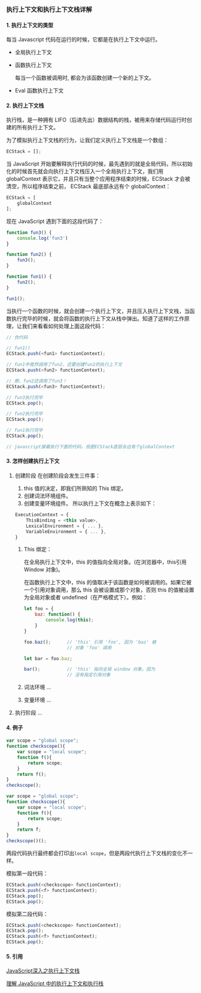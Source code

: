 ### 执行上下文和执行上下文栈详解

#### 1. 执行上下文的类型
每当 Javascript 代码在运行的时候，它都是在执行上下文中运行。

* 全局执行上下文
* 函数执行上下文

    每当一个函数被调用时, 都会为该函数创建一个新的上下文。
* Eval 函数执行上下文

#### 2. 执行上下文栈
执行栈，是一种拥有 LIFO（后进先出）数据结构的栈，被用来存储代码运行时创建的所有执行上下文。

为了模拟执行上下文栈的行为，让我们定义执行上下文栈是一个数组：
```js
ECStack = [];
```
当 JavaScript 开始要解释执行代码的时候，最先遇到的就是全局代码，所以初始化的时候首先就会向执行上下文栈压入一个全局执行上下文，我们用 globalContext 表示它，并且只有当整个应用程序结束的时候，ECStack 才会被清空，所以程序结束之前， ECStack 最底部永远有个 globalContext：
```js
ECStack = [
    globalContext
];
```
现在 JavaScript 遇到下面的这段代码了：
```js
function fun3() {
    console.log('fun3')
}

function fun2() {
    fun3();
}

function fun1() {
    fun2();
}

fun1();
```
当执行一个函数的时候，就会创建一个执行上下文，并且压入执行上下文栈，当函数执行完毕的时候，就会将函数的执行上下文从栈中弹出。知道了这样的工作原理，让我们来看看如何处理上面这段代码：
```js
// 伪代码

// fun1()
ECStack.push(<fun1> functionContext);

// fun1中竟然调用了fun2，还要创建fun2的执行上下文
ECStack.push(<fun2> functionContext);

// 擦，fun2还调用了fun3！
ECStack.push(<fun3> functionContext);

// fun3执行完毕
ECStack.pop();

// fun2执行完毕
ECStack.pop();

// fun1执行完毕
ECStack.pop();

// javascript接着执行下面的代码，但是ECStack底层永远有个globalContext
```

#### 3. 怎样创建执行上下文
1. 创建阶段
    在创建阶段会发生三件事：
    1. this 值的决定，即我们所熟知的 This 绑定。
    2. 创建词法环境组件。
    3. 创建变量环境组件。
    所以执行上下文在概念上表示如下：
    ```js
    ExecutionContext = {
        ThisBinding = <this value>,
        LexicalEnvironment = { ... },
        VariableEnvironment = { ... },
    }
    ```
    1. This 绑定：
    
        在全局执行上下文中，this 的值指向全局对象。(在浏览器中，this引用 Window 对象)。

        在函数执行上下文中，this 的值取决于该函数是如何被调用的。如果它被一个引用对象调用，那么 this 会被设置成那个对象，否则 this 的值被设置为全局对象或者 undefined（在严格模式下）。例如：

        ```js
        let foo = {
            baz: function() {
                console.log(this);
            }
        }

        foo.baz();      // 'this' 引用 'foo', 因为 'baz' 被
                        // 对象 'foo' 调用

        let bar = foo.baz;

        bar();          // 'this' 指向全局 window 对象，因为
                        // 没有指定引用对象
        ```
    2. 词法环境
    ...
    3. 变量环境
    ...

2. 执行阶段
...

#### 4. 例子
```js
var scope = "global scope";
function checkscope(){
    var scope = "local scope";
    function f(){
        return scope;
    }
    return f();
}
checkscope();
```
```js
var scope = "global scope";
function checkscope(){
    var scope = "local scope";
    function f(){
        return scope;
    }
    return f;
}
checkscope()();
```
两段代码执行最终都会打印出`local scope`，但是两段代执行上下文栈的变化不一样。

模拟第一段代码：
```js
ECStack.push(<checkscope> functionContext);
ECStack.push(<f> functionContext);
ECStack.pop();
ECStack.pop();
```
模拟第二段代码：
```js
ECStack.push(<checkscope> functionContext);
ECStack.pop();
ECStack.push(<f> functionContext);
ECStack.pop();
```

#### 5. 引用
[JavaScript深入之执行上下文栈](https://github.com/mqyqingfeng/Blog/issues/4)

[ 理解 JavaScript 中的执行上下文和执行栈](https://juejin.im/post/5ba32171f265da0ab719a6d7)